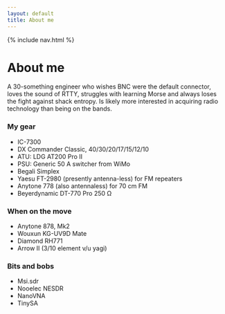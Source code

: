 ```yaml
---
layout: default
title: About me
---
```

{% include nav.html %}

# About me

A 30-something engineer who wishes BNC were the default connector, loves the sound of RTTY, struggles with learning Morse and always loses the fight against shack entropy. Is likely more interested in acquiring radio technology than being on the bands.


### My gear

- IC-7300
- DX Commander Classic, 40/30/20/17/15/12/10
- ATU: LDG AT200 Pro II
- PSU: Generic 50 A switcher from WiMo
- Begali Simplex
- Yaesu FT-2980 (presently antenna-less) for FM repeaters
- Anytone 778 (also antennaless) for 70 cm FM
- Beyerdynamic DT-770 Pro 250 &Omega;

### When on the move

- Anytone 878, Mk2
- Wouxun KG-UV9D Mate
- Diamond RH771
- Arrow II (3/10 element v/u yagi)

### Bits and bobs

 - Msi.sdr
 - Nooelec NESDR
 - NanoVNA
 - TinySA